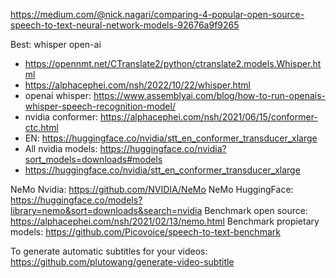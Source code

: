 https://medium.com/@nick.nagari/comparing-4-popular-open-source-speech-to-text-neural-network-models-92676a9f9265

Best: whisper open-ai
- https://opennmt.net/CTranslate2/python/ctranslate2.models.Whisper.html
- https://alphacephei.com/nsh/2022/10/22/whisper.html
- openai whisper: https://www.assemblyai.com/blog/how-to-run-openais-whisper-speech-recognition-model/
- nvidia conformer: https://alphacephei.com/nsh/2021/06/15/conformer-ctc.html
- EN: https://huggingface.co/nvidia/stt_en_conformer_transducer_xlarge
- All nvidia models: https://huggingface.co/nvidia?sort_models=downloads#models
- https://huggingface.co/nvidia/stt_en_conformer_transducer_xlarge

NeMo Nvidia: https://github.com/NVIDIA/NeMo
NeMo HuggingFace: https://huggingface.co/models?library=nemo&sort=downloads&search=nvidia
Benchmark open source: https://alphacephei.com/nsh/2021/02/13/nemo.html
Benchmark propietary models: https://github.com/Picovoice/speech-to-text-benchmark

To generate automatic subtitles for your videos:
https://github.com/plutowang/generate-video-subtitle